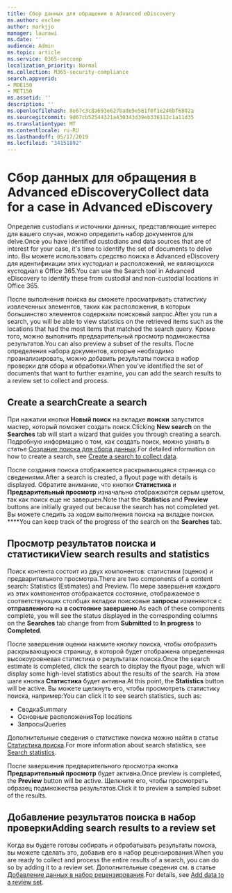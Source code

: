 ```yaml
---
title: Сбор данных для обращения в Advanced eDiscovery
ms.author: esclee
author: markjjo
manager: laurawi
ms.date: ''
audience: Admin
ms.topic: article
ms.service: O365-seccomp
localization_priority: Normal
ms.collection: M365-security-compliance
search.appverid:
- MOE150
- MET150
ms.assetid: ''
description: ''
ms.openlocfilehash: 8e67c3c8a693e627bade9e581f0f1e246bf6802a
ms.sourcegitcommit: 9d67cb52544321a430343d39eb336112c1a11d35
ms.translationtype: MT
ms.contentlocale: ru-RU
ms.lasthandoff: 05/17/2019
ms.locfileid: "34151892"
---
```

# <a name="collect-data-for-a-case-in-advanced-ediscovery"></a><span data-ttu-id="1d0d9-102">Сбор данных для обращения в Advanced eDiscovery</span><span class="sxs-lookup"><span data-stu-id="1d0d9-102">Collect data for a case in Advanced eDiscovery</span></span>

<span data-ttu-id="1d0d9-103">Определив custodians и источники данных, представляющие интерес для вашего случая, можно определить набор документов для delve.</span><span class="sxs-lookup"><span data-stu-id="1d0d9-103">Once you have identified custodians and data sources that are of interest for your case, it's time to identify the set of documents to delve into.</span></span> <span data-ttu-id="1d0d9-104">Вы можете использовать средство поиска в Advanced eDiscovery для идентификации этих кустодиал и расположений, не являющихся кустодиал в Office 365.</span><span class="sxs-lookup"><span data-stu-id="1d0d9-104">You can use the Search tool in Advanced eDiscovery to identify these from custodial and non-custodial locations in Office 365.</span></span>

<span data-ttu-id="1d0d9-105">После выполнения поиска вы сможете просматривать статистику извлеченных элементов, таких как расположения, в которых большинство элементов содержали поисковый запрос.</span><span class="sxs-lookup"><span data-stu-id="1d0d9-105">After you run a search, you will be able to view statistics on the retrieved items such as the locations that had the most items that matched the search query.</span></span> <span data-ttu-id="1d0d9-106">Кроме того, можно выполнить предварительный просмотр подмножества результатов.</span><span class="sxs-lookup"><span data-stu-id="1d0d9-106">You can also preview a subset of the results.</span></span> <span data-ttu-id="1d0d9-107">После определения набора документов, которые необходимо проанализировать, можно добавить результаты поиска в набор проверки для сбора и обработки.</span><span class="sxs-lookup"><span data-stu-id="1d0d9-107">When you've identified the set of documents that want to further examine, you can add the search results to a review set to collect and process.</span></span>

## <a name="create-a-search"></a><span data-ttu-id="1d0d9-108">Create a search</span><span class="sxs-lookup"><span data-stu-id="1d0d9-108">Create a search</span></span>

<span data-ttu-id="1d0d9-109">При нажатии кнопки **Новый поиск** на вкладке **поиски** запустится мастер, который поможет создать поиск.</span><span class="sxs-lookup"><span data-stu-id="1d0d9-109">Clicking **New search** on the **Searches** tab will start a wizard that guides you through creating a search.</span></span> <span data-ttu-id="1d0d9-110">Подробную информацию о том, как создать поиск, можно узнать в статье [Создание поиска для сбора данных](create-search-to-collect-data.md).</span><span class="sxs-lookup"><span data-stu-id="1d0d9-110">For detailed information on how to create a search, see [Create a search to collect data](create-search-to-collect-data.md).</span></span>

<span data-ttu-id="1d0d9-111">После создания поиска отображается раскрывающаяся страница со сведениями.</span><span class="sxs-lookup"><span data-stu-id="1d0d9-111">After a search is created, a flyout page with details is displayed.</span></span> <span data-ttu-id="1d0d9-112">Обратите внимание, что кнопки **Статистика** и **Предварительный просмотр** изначально отображаются серым цветом, так как поиск еще не завершен.</span><span class="sxs-lookup"><span data-stu-id="1d0d9-112">Note that the **Statistics** and **Preview** buttons are initially grayed out because the search has not completed yet.</span></span> <span data-ttu-id="1d0d9-113">Вы можете следить за ходом выполнения поиска на вкладке поиски. \*\*\*\*</span><span class="sxs-lookup"><span data-stu-id="1d0d9-113">You can keep track of the progress of the search on the **Searches** tab.</span></span>

## <a name="view-search-results-and-statistics"></a><span data-ttu-id="1d0d9-114">Просмотр результатов поиска и статистики</span><span class="sxs-lookup"><span data-stu-id="1d0d9-114">View search results and statistics</span></span>
<span data-ttu-id="1d0d9-115">Поиск контента состоит из двух компонентов: статистики (оценок) и предварительного просмотра.</span><span class="sxs-lookup"><span data-stu-id="1d0d9-115">There are two components of a content search: Statistics (Estimates) and Preview.</span></span> <span data-ttu-id="1d0d9-116">По мере завершения каждого из этих компонентов отображается состояние, отображаемое в соответствующих столбцах вкладки поисковые **запросы** изменяются с **отправленного** на **в состояние** **завершено**.</span><span class="sxs-lookup"><span data-stu-id="1d0d9-116">As each of these components complete, you will see the status displayed in the corresponding columns on the **Searches** tab change from from **Submitted** to **In progress** to **Completed**.</span></span>

<span data-ttu-id="1d0d9-117">После завершения оценки нажмите кнопку поиска, чтобы отобразить раскрывающуюся страницу, в которой будет отображена определенная высокоуровневая статистика о результатах поиска.</span><span class="sxs-lookup"><span data-stu-id="1d0d9-117">Once the search estimate is completed, click the search to display the flyout page, which will display some high-level statistics about the results of the search.</span></span> <span data-ttu-id="1d0d9-118">На этом шаге кнопка **Статистика** будет активна.</span><span class="sxs-lookup"><span data-stu-id="1d0d9-118">At this point, the **Statistics** button will be active.</span></span> <span data-ttu-id="1d0d9-119">Вы можете щелкнуть его, чтобы просмотреть статистику поиска, например:</span><span class="sxs-lookup"><span data-stu-id="1d0d9-119">You can click it to see search statistics, such as:</span></span>

- <span data-ttu-id="1d0d9-120">Сводка</span><span class="sxs-lookup"><span data-stu-id="1d0d9-120">Summary</span></span>
- <span data-ttu-id="1d0d9-121">Основные расположения</span><span class="sxs-lookup"><span data-stu-id="1d0d9-121">Top locations</span></span>
- <span data-ttu-id="1d0d9-122">Запросы</span><span class="sxs-lookup"><span data-stu-id="1d0d9-122">Queries</span></span>

<span data-ttu-id="1d0d9-123">Дополнительные сведения о статистике поиска можно найти в статье [Статистика поиска](search-statistics.md).</span><span class="sxs-lookup"><span data-stu-id="1d0d9-123">For more information about search statistics, see [Search statistics](search-statistics.md).</span></span>

<span data-ttu-id="1d0d9-124">После завершения предварительного просмотра кнопка **Предварительный просмотр** будет активна.</span><span class="sxs-lookup"><span data-stu-id="1d0d9-124">Once preview is completed, the **Preview** button will be active.</span></span> <span data-ttu-id="1d0d9-125">Щелкните его, чтобы просмотреть образец подмножества результатов.</span><span class="sxs-lookup"><span data-stu-id="1d0d9-125">Click it to preview a sampled subset of the results.</span></span>

## <a name="adding-search-results-to-a-review-set"></a><span data-ttu-id="1d0d9-126">Добавление результатов поиска в набор проверки</span><span class="sxs-lookup"><span data-stu-id="1d0d9-126">Adding search results to a review set</span></span>

<span data-ttu-id="1d0d9-127">Когда вы будете готовы собирать и обрабатывать результаты поиска, вы можете сделать это, добавив его в набор рецензирования.</span><span class="sxs-lookup"><span data-stu-id="1d0d9-127">When you are ready to collect and process the entire results of a search, you can do so by adding it to a review set.</span></span> <span data-ttu-id="1d0d9-128">Дополнительные сведения см. в статье [Добавление данных в набор рецензирования](add-data-to-review-set.md).</span><span class="sxs-lookup"><span data-stu-id="1d0d9-128">For details, see [Add data to a review set](add-data-to-review-set.md).</span></span> 